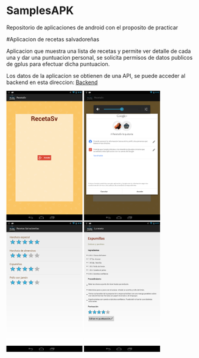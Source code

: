 SamplesAPK
==========

Repositorio de aplicaciones de android con el proposito de practicar

#Aplicacion de recetas salvadore&ntilde;as

Aplicacion que muestra una lista de recetas y permite ver detalle de cada una y dar una puntuacion personal, se solicita permisos de datos publicos de gplus para efectuar dicha puntuacion.

Los datos de la aplicacion se obtienen de una API, se puede acceder al backend en esta direccion: [Backend](http://recetassv.herokuapp.com/) 

<img src="images/login.png" alt="" width="200">
<img src="images/permission.png" alt="" width="200">
<img src="images/list.png" alt="" width="200">
<img src="images/detail.png" alt="" width="200">

